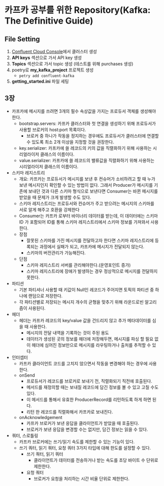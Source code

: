 # 카프카 공부를 위한 Repository(Kafka: The Definitive Guide)

## File Setting

1. [Confluent Cloud Console](https://confluent.cloud/home)에서 클러스터 생성
2. **API keys** 섹션으로 가서 API key 생성
3. **Topics** 섹션으로 가서 topic 생성 (테스트를 위해 purchases 생성)
4. poetry로 **my_kafka_project** 프로젝트 생성 
   - `petry add confluent-kafka`
5. **getting_started.ini** 파일 세팅

## 3장

- 카프카에 메시지를 쓰려면 3개의 필수 속상값을 가지는 프로듀서 객체를 생성해야한다.
  - bootstrap.servers: 카프카 클러스터와 첫 연결을 생성하기 위해 프로듀서가 사용할 브로커의 host:port 목록이다.
    - 브로커 중 하나가 작동을 정지하는 경우에도 프로듀서가 클러스터에 연결할 수 있도록 최소 2개 이상을 지정할 것을 권장한다. 
  - key.serializer: 카프카에 쓸 레코드의 키의 값을 직렬화하기 위해 사용하는 시리얼라이저 클래스의 이름이다.
  - value.serializer: 카프카에 쓸 레코드의 밸류값을 직렬화하기 위해 사용하는 시리얼라이저 클래스의 이름이다.
- 스키마 레지스트리
  - 개요: 카프카는 프로듀서가 메시지를 보낸 후 컨슈머가 소비하려고 할 때 누가 보낸 메시지인지 확인할 수 있는 방법이 없다. 그래서 Producer가 메시지를 기존에 보내던 것과 다른 스키마 형식으로 보낸다면 Consumer는 바뀐 메시지를 받았을 때 문제가 크게 발생할 수도 있다.
  - 스키마 레지스트리는 프로듀서와 컨슈머가 주고 받으려는 메시지의 스키마를 서로 알게 해주고 호환을 강제한다
  - Consumer는 카프카 로부터 바이너리 데이터를 받는데, 이 데이터에는 스키마 ID 가 포함되어 ID를 통해 스키마 레지스트리에서 스키마 정보를 가져와서 사용한다.
  - 장점
    - 잘못된 스키마를 가진 메시지를 전달하고자 한다면 스키마 레지스트리에 등록되는 과정에서 실패가 되고, 카프카에 메시지가 전달되지 않는다.
    - 스키마의 버전관리가 가능해진다.
  - 단점
    - 스키마 레지스트리 서버를 관리해야한다.(운영포인트 증가)
    - 스키마 레지스트리에 장애가 발생하는 경우 정상적으로 메시지를 전달하지 못한다. 
- 파티션
  - 기본 파티셔너 사용할 때 키값이 Null인 레코드가 주어지면 토픽의 파티션 중 하나에 랜덤으로 저장한다.
  - 각 파티션별로 저장되는 메시지 개수의 균형을 맞추기 위해 라운드로빈 알고리즘이 사용된다.
- 헤더
  - 헤더는 카프카 레코드의 key/value 값을 건드리지 않고 추가 메타데이터를 심을 때 사용한다.
    - 메시지의 전달 내역을 기록하는 것이 주된 용도
    - 데이터가 생성된 곳의 정보를 헤더에 저장해두면, 메시지를 파싱 할 필요 없이 헤더에 심어진 정보만으로 메시지를 라우팅하거나 출처를 추적할 수 있다.
- 인터셉터
  - 카프카 클라이언트 코드를 고치지 않으면서 작동을 변경해야 하는 경우에 사용한다.
  - onSend
    - 프로듀서가 레코드를 브로커로 보내기 전, 직렬화되기 직전에 호출된다. 
    - 메서드를 재정의할 때는 보내질 레코드에 담긴 정보를 볼 수 있고 고칠 수도 있다. 
    - 이 메서드를 통해서 유효한 ProducerRecord를 리턴하도록 하게 하면 된다. 
    - 리턴 한 레코드를 직렬화해서 카프카로 보내진다.
  - onAcknowledgement 
    - 카프카 브로커가 보낸 응답을 클라이언트가 받았을 때 호출된다. 
    - 브로커가 보낸 응답을 변경할 수는 없지만, 담긴 정보는 읽을 수 있다.
- 쿼터, 스로틀링
  - 카프카 브로커에는 쓰기/읽기 속도를 제한할 수 있는 기능이 있다. 
  - 쓰기 쿼터, 읽기 쿼터, 요청 쿼터 3가지 타입에 대해 한도를 설정할 수 있다. 
    - 쓰기 쿼터, 읽기 쿼터 
      - 클라이언트가 데이터를 전송하거나 받는 속도를 초당 바이트 수 단위로 제한한다. 
    - 요청 쿼터 
      - 브로커가 요청을 처리하는 시간 비율 단위로 제한한다.